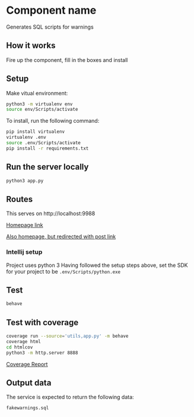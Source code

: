 # Component name
Generates SQL scripts for warnings

## How it works
Fire up the component, fill in the boxes and install 

## Setup
Make vitual environment:
```bash
python3 -m virtualenv env
source env/Scripts/activate
```


To install, run the following command:
```bash
pip install virtualenv
virtualenv .env
source .env/Scripts/activate
pip install -r requirements.txt
```

## Run the server locally

```bash
python3 app.py
```

## Routes

This serves on http://localhost:9988

[Homepage link](http://localhost:9988/)

[Also homepage, but redirected with post link](http://localhost:9988/handle_data)

### Intellij setup
Project uses python 3
Having followed the setup steps above, set the SDK for your project to be ```.env/Scripts/python.exe```

## Test
```bash
behave
```

## Test with coverage
```bash
coverage run --source='utils,app.py' -m behave
coverage html
cd htmlcov
python3 -m http.server 8888
```

[Coverage Report](http://localhost:8888/)



## Output data
The service is expected to return the following data:
```bash
fakewarnings.sql
```